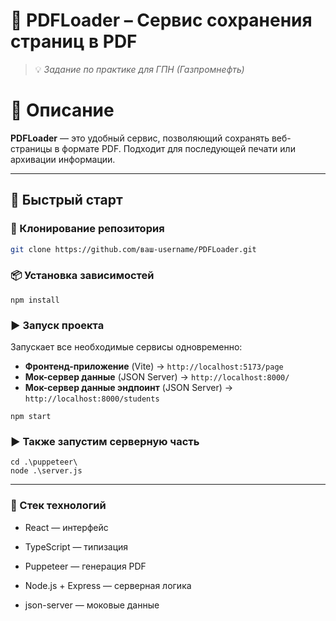 
# 📄 PDFLoader – Сервис сохранения страниц в PDF  
> 💡 *Задание по практике для ГПН (Газпромнефть)* 

# 💬 Описание  
**PDFLoader** — это удобный сервис, позволяющий сохранять веб-страницы в формате PDF. Подходит для последующей печати или архивации информации.

---

## 🚀 Быстрый старт

### 🔽 Клонирование репозитория
```bash
git clone https://github.com/ваш-username/PDFLoader.git  
```

### 📦 Установка зависимостей
```
npm install 
```  
### ▶️ Запуск проекта
Запускает все необходимые сервисы одновременно:
- **Фронтенд-приложение** (Vite) → `http://localhost:5173/page`
- **Мок-сервер данные** (JSON Server) → `http://localhost:8000/`
- **Мок-сервер данные эндпоинт** (JSON Server) → `http://localhost:8000/students`


```
npm start 
```

### ▶️ Также запустим серверную часть
```
cd .\puppeteer\
node .\server.js
```
___



### 🔧 Стек технологий
- React — интерфейс

- TypeScript — типизация

- Puppeteer — генерация PDF

- Node.js + Express — серверная логика

- json-server — моковые данные

